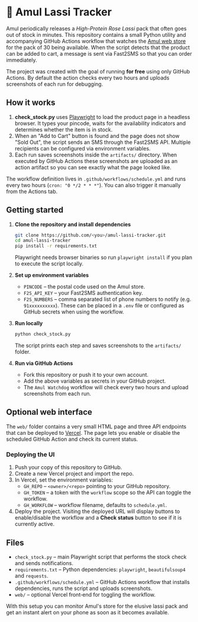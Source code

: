 # 🥤 Amul Lassi Tracker

Amul periodically releases a *High-Protein Rose Lassi* pack that often goes out of stock in minutes. This repository contains a small Python utility and accompanying GitHub Actions workflow that watches the [Amul web store](https://shop.amul.com) for the pack of 30 being available. When the script detects that the product can be added to cart, a message is sent via Fast2SMS so that you can order immediately.

The project was created with the goal of running **for free** using only GitHub Actions. By default the action checks every two hours and uploads screenshots of each run for debugging.

## How it works

1. **check_stock.py** uses [Playwright](https://playwright.dev) to load the product page in a headless browser. It types your pincode, waits for the availability indicators and determines whether the item is in stock.
2. When an "Add to Cart" button is found and the page does not show "Sold Out", the script sends an SMS through the Fast2SMS API. Multiple recipients can be configured via environment variables.
3. Each run saves screenshots inside the `artifacts/` directory. When executed by GitHub Actions these screenshots are uploaded as an action artifact so you can see exactly what the page looked like.

The workflow definition lives in `.github/workflows/schedule.yml` and runs every two hours (`cron: "0 */2 * * *"`). You can also trigger it manually from the Actions tab.

## Getting started

1. **Clone the repository and install dependencies**
   ```bash
   git clone https://github.com/<you>/amul-lassi-tracker.git
   cd amul-lassi-tracker
   pip install -r requirements.txt
   ```
   Playwright needs browser binaries so run `playwright install` if you plan to execute the script locally.

2. **Set up environment variables**
   - `PINCODE` – the postal code used on the Amul store.
   - `F2S_API_KEY` – your Fast2SMS authentication key.
   - `F2S_NUMBERS` – comma separated list of phone numbers to notify (e.g. `91xxxxxxxxxx`).
   These can be placed in a `.env` file or configured as GitHub secrets when using the workflow.

3. **Run locally**
   ```bash
   python check_stock.py
   ```
   The script prints each step and saves screenshots to the `artifacts/` folder.

4. **Run via GitHub Actions**
   - Fork this repository or push it to your own account.
   - Add the above variables as secrets in your GitHub project.
   - The `Amul Watchdog` workflow will check every two hours and upload screenshots from each run.

## Optional web interface

The `web/` folder contains a very small HTML page and three API endpoints that can be deployed to [Vercel](https://vercel.com). The page lets you enable or disable the scheduled GitHub Action and check its current status.

### Deploying the UI

1. Push your copy of this repository to GitHub.
2. Create a new Vercel project and import the repo.
3. In Vercel, set the environment variables:
   - `GH_REPO` – `<owner>/<repo>` pointing to your GitHub repository.
   - `GH_TOKEN` – a token with the `workflow` scope so the API can toggle the workflow.
   - `GH_WORKFLOW` – workflow filename, defaults to `schedule.yml`.
4. Deploy the project. Visiting the deployed URL will display buttons to enable/disable the workflow and a **Check status** button to see if it is currently active.

## Files

- `check_stock.py` – main Playwright script that performs the stock check and sends notifications.
- `requirements.txt` – Python dependencies: `playwright`, `beautifulsoup4` and `requests`.
- `.github/workflows/schedule.yml` – GitHub Actions workflow that installs dependencies, runs the script and uploads screenshots.
- `web/` – optional Vercel front‑end for toggling the workflow.

With this setup you can monitor Amul's store for the elusive lassi pack and get an instant alert on your phone as soon as it becomes available.
